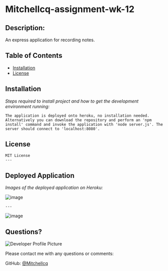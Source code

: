 # Mitchellcq-assignment-wk-12

## Description:

An express application for recording notes.
## Table of Contents
* [Installation](#installation)
* [License](#license)

## Installation

*Steps required to install project and how to get the development environment running:*

    The application is deployed onto heroku, no installation needed. Alternatively you can download the repository and perform an 'npm install' command and invoke the application with 'node server.js'. The server should connect to 'localhost:8080'.

## License

    MIT License
    ---

## Deployed Application

*Images of the deployed application on Heroku:*

![image](https://user-images.githubusercontent.com/68998298/97869027-d4429300-1d64-11eb-87a1-585ded2a2dae.png)

    ---

![image](https://user-images.githubusercontent.com/68998298/97874972-e248e180-1d6d-11eb-8e74-e2179b0b51f1.png)

## Questions?

![Developer Profile Picture](https://avatars1.githubusercontent.com/u/68998298?v=4)

Please contact me with any questions or comments:

GitHub: [@Mitchellcq](https://api.github.com/users/Mitchellcq)